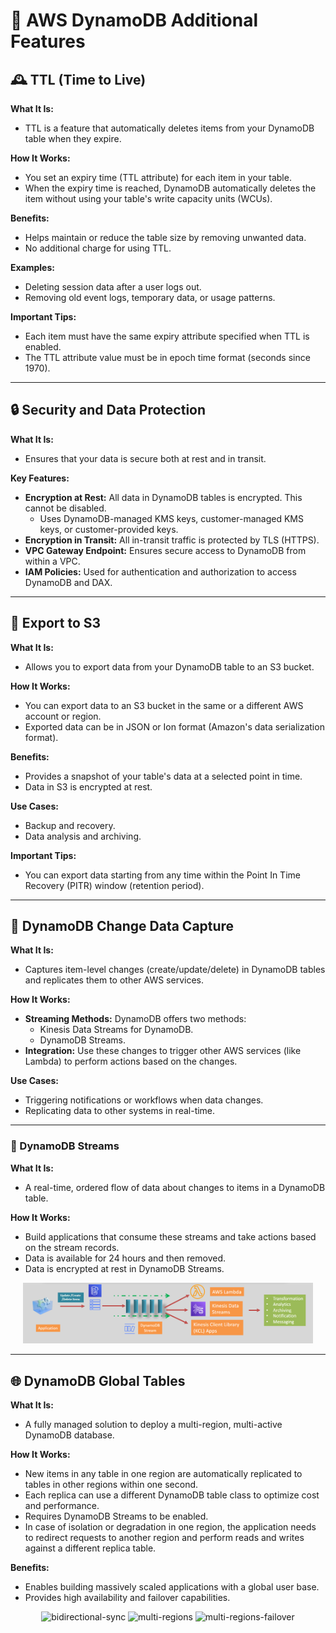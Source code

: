 # 🌟 AWS DynamoDB Additional Features

## 🕰️ TTL (Time to Live)

**What It Is:**

- TTL is a feature that automatically deletes items from your DynamoDB table when they expire.

**How It Works:**

- You set an expiry time (TTL attribute) for each item in your table.
- When the expiry time is reached, DynamoDB automatically deletes the item without using your table's write capacity units (WCUs).

**Benefits:**

- Helps maintain or reduce the table size by removing unwanted data.
- No additional charge for using TTL.

**Examples:**

- Deleting session data after a user logs out.
- Removing old event logs, temporary data, or usage patterns.

**Important Tips:**

- Each item must have the same expiry attribute specified when TTL is enabled.
- The TTL attribute value must be in epoch time format (seconds since 1970).

---

## 🔒 Security and Data Protection

**What It Is:**

- Ensures that your data is secure both at rest and in transit.

**Key Features:**

- **Encryption at Rest:** All data in DynamoDB tables is encrypted. This cannot be disabled.
  - Uses DynamoDB-managed KMS keys, customer-managed KMS keys, or customer-provided keys.
- **Encryption in Transit:** All in-transit traffic is protected by TLS (HTTPS).
- **VPC Gateway Endpoint:** Ensures secure access to DynamoDB from within a VPC.
- **IAM Policies:** Used for authentication and authorization to access DynamoDB and DAX.

---

## 🚀 Export to S3

**What It Is:**

- Allows you to export data from your DynamoDB table to an S3 bucket.

**How It Works:**

- You can export data to an S3 bucket in the same or a different AWS account or region.
- Exported data can be in JSON or Ion format (Amazon's data serialization format).

**Benefits:**

- Provides a snapshot of your table's data at a selected point in time.
- Data in S3 is encrypted at rest.

**Use Cases:**

- Backup and recovery.
- Data analysis and archiving.

**Important Tips:**

- You can export data starting from any time within the Point In Time Recovery (PITR) window (retention period).

---

## 🔄 DynamoDB Change Data Capture

**What It Is:**

- Captures item-level changes (create/update/delete) in DynamoDB tables and replicates them to other AWS services.

**How It Works:**

- **Streaming Methods:** DynamoDB offers two methods:
  - Kinesis Data Streams for DynamoDB.
  - DynamoDB Streams.
- **Integration:** Use these changes to trigger other AWS services (like Lambda) to perform actions based on the changes.

**Use Cases:**

- Triggering notifications or workflows when data changes.
- Replicating data to other systems in real-time.

---

### 🔄 DynamoDB Streams

**What It Is:**

- A real-time, ordered flow of data about changes to items in a DynamoDB table.

**How It Works:**

- Build applications that consume these streams and take actions based on the stream records.
- Data is available for 24 hours and then removed.
- Data is encrypted at rest in DynamoDB Streams.

<div style="text-align: center; padding: 0 20px;">
    <img src="images/aws-dynamodb-streams.png" alt="AWS DynamoDB Streams"/>
</div>

---

## 🌐 DynamoDB Global Tables

**What It Is:**

- A fully managed solution to deploy a multi-region, multi-active DynamoDB database.

**How It Works:**

- New items in any table in one region are automatically replicated to tables in other regions within one second.
- Each replica can use a different DynamoDB table class to optimize cost and performance.
- Requires DynamoDB Streams to be enabled.
- In case of isolation or degradation in one region, the application needs to redirect requests to another region and perform reads and writes against a different replica table.

**Benefits:**

- Enables building massively scaled applications with a global user base.
- Provides high availability and failover capabilities.

<div align="center" style="padding:0 40px">
  <img src="images/aws-dynamodb-bidirectional-sync.gif" alt="bidirectional-sync" />
  <img src="images/aws-dynamodb-multi-regions.gif" alt="multi-regions" />
  <img src="images/aws-dynamodb-multi-regions-failover.gif" alt="multi-regions-failover" />
</div>

